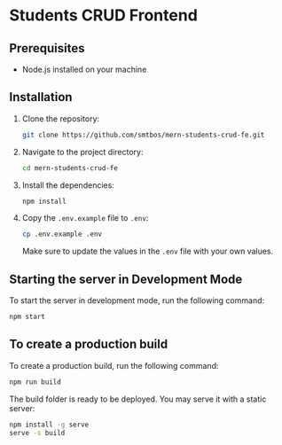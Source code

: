 # Students CRUD Frontend

## Prerequisites

- Node.js installed on your machine

## Installation

1. Clone the repository:

   ```bash
   git clone https://github.com/smtbos/mern-students-crud-fe.git
   ```

2. Navigate to the project directory:

   ```bash
   cd mern-students-crud-fe
   ```

3. Install the dependencies:

   ```bash
   npm install
   ```

4. Copy the `.env.example` file to `.env`:

   ```bash
   cp .env.example .env
   ```

   Make sure to update the values in the `.env` file with your own values.

## Starting the server in Development Mode

To start the server in development mode, run the following command:

```bash
npm start
```

## To create a production build

To create a production build, run the following command:

```bash
npm run build
```

The build folder is ready to be deployed.
You may serve it with a static server:

```bash
npm install -g serve
serve -s build
```